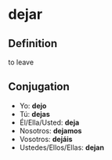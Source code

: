 # dejar

## Definition
to leave

## Conjugation

- Yo: **dejo**
- Tú: **dejas**
- Él/Ella/Usted: **deja**
- Nosotros: **dejamos**
- Vosotros: **dejáis**
- Ustedes/Ellos/Ellas: **dejan**